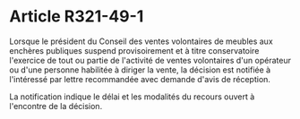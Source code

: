 # Article R321-49-1

Lorsque le président du Conseil des ventes volontaires de meubles aux enchères publiques suspend provisoirement et à titre conservatoire l'exercice de tout ou partie de l'activité de ventes volontaires d'un opérateur ou d'une personne habilitée à diriger la vente, la décision est notifiée à l'intéressé par lettre recommandée avec demande d'avis de réception.

La notification indique le délai et les modalités du recours ouvert à l'encontre de la décision.
